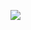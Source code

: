![](https://github-readme-stats.vercel.app/api?username=Deepak22903&theme=radical&hide_border=false&include_all_commits=false&count_private=false&bg_color=1e1e2e&text_color=cdd6f4&icon_color=cba6f7&title_color=89b4fa)<br/>
